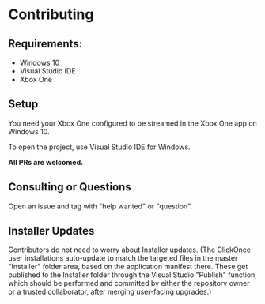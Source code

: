 # Contributing


## Requirements:
* Windows 10
* Visual Studio IDE
* Xbox One

## Setup

You need your Xbox One configured to be streamed in the Xbox One app on Windows 10.

To open the project, use Visual Studio IDE for Windows.

**All PRs are welcomed.**

## Consulting or Questions
Open an issue and tag with "help wanted" or "question".

## Installer Updates
Contributors do not need to worry about Installer updates.
(The ClickOnce user installations auto-update to match the targeted files in the master "Installer" folder area, based on the application manifest there. These get published to the Installer folder through the Visual Studio "Publish" function, which should be performed and committed by either the repository owner or a trusted collaborator, after merging user-facing upgrades.)
